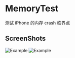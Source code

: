 # MemoryTest

测试 iPhone 的内存 crash 临界点

## ScreenShots

![Example](Screen/MomeryTest.jpeg "Example View")
![Example](Screen/MomeryTest.gif "Example View")
